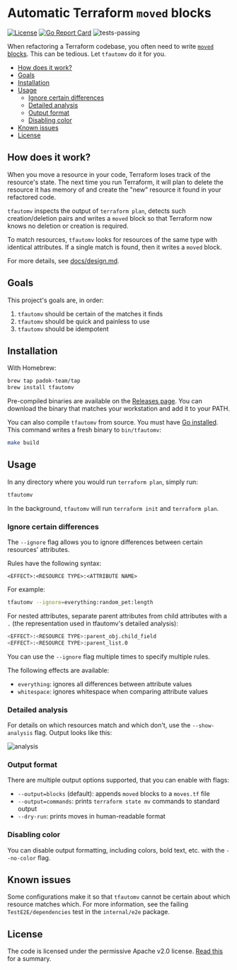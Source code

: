 # Automatic Terraform `moved` blocks <!-- omit in toc -->

[![License](https://img.shields.io/badge/License-Apache_2.0-blue.svg)](https://opensource.org/licenses/Apache-2.0)
[![Go Report Card](https://goreportcard.com/badge/github.com/padok-team/tfautomv)](https://goreportcard.com/report/github.com/padok-team/tfautomv)
![tests-passing](https://github.com/padok-team/tfautomv/actions/workflows/ci.yml/badge.svg)

When refactoring a Terraform codebase, you often need to write [`moved` blocks](https://www.terraform.io/language/modules/develop/refactoring#moved-block-syntax). This can be tedious. Let
`tfautomv` do it for you.

- [How does it work?](#how-does-it-work)
- [Goals](#goals)
- [Installation](#installation)
- [Usage](#usage)
  - [Ignore certain differences](#ignore-certain-differences)
  - [Detailed analysis](#detailed-analysis)
  - [Output format](#output-format)
  - [Disabling color](#disabling-color)
- [Known issues](#known-issues)
- [License](#license)

## How does it work?

When you move a resource in your code, Terraform loses track of the resource's
state. The next time you run Terraform, it will plan to delete the resource it
has memory of and create the "new" resource it found in your refactored code.

`tfautomv` inspects the output of `terraform plan`, detects such
creation/deletion pairs and writes a `moved` block so that Terraform now knows
no deletion or creation is required.

To match resources, `tfautomv` looks for resources of the same type with
identical attributes. If a single match is found, then it writes a `moved`
block.

For more details, see [docs/design.md](./docs/design.md).

## Goals

This project's goals are, in order:

1. `tfautomv` should be certain of the matches it finds
2. `tfautomv` should be quick and painless to use
3. `tfautomv` should be idempotent

## Installation

With Homebrew:

```bash
brew tap padok-team/tap
brew install tfautomv
```

Pre-compiled binaries are available on the [Releases page](https://github.com/padok-team/tfautomv/releases). You can download the binary that matches your workstation
and add it to your PATH.

You can also compile `tfautomv` from source. You must have [Go installed](https://go.dev/doc/install). This command writes a fresh binary to `bin/tfautomv`:

```bash
make build
```

## Usage

In any directory where you would run `terraform plan`, simply run:

```bash
tfautomv
```

In the background, `tfautomv` will run `terraform init` and `terraform plan`.

### Ignore certain differences

The `--ignore` flag allows you to ignore differences between certain resources'
attributes.

Rules have the following syntax:

```plaintext
<EFFECT>:<RESOURCE TYPE>:<ATTRIBUTE NAME>
```

For example:

```bash
tfautomv --ignore=everything:random_pet:length
```

For nested attributes, separate parent attributes from child attributes with a
`.` (the representation used in tfautomv's detailed analysis):

```bash
<EFFECT>:<RESOURCE TYPE>:parent_obj.child_field
<EFFECT>:<RESOURCE TYPE>:parent_list.0
```

You can use the `--ignore` flag multiple times to specify multiple rules.

The following effects are available:

- `everything`: ignores all differences between attribute values
- `whitespace`: ignores whitespace when comparing attribute values

### Detailed analysis

For details on which resources match and which don't, use the `--show-analysis`
flag. Output looks like this:

![analysis](docs/analysis.png)

### Output format

There are multiple output options supported, that you can enable with flags:

- `--output=blocks` (default): appends `moved` blocks to a `moves.tf` file
- `--output=commands`: prints `terraform state mv` commands to standard output
- `--dry-run`: prints moves in human-readable format

### Disabling color

You can disable output formatting, including colors, bold text, etc. with the
`--no-color` flag.

## Known issues

Some configurations make it so that `tfautomv` cannot be certain about which
resource matches which. For more information, see the failing
`TestE2E/dependencies` test in the `internal/e2e` package.

## License

The code is licensed under the permissive Apache v2.0 license. [Read this](<https://tldrlegal.com/license/apache-license-2.0-(apache-2.0)>) for a summary.

